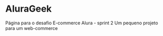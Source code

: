 # AluraGeek
Página para o desafio E-commerce Alura - sprint 2
Um pequeno projeto para um web-commerce
